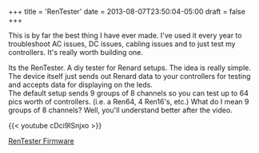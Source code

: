 +++
title = 'RenTester'
date = 2013-08-07T23:50:04-05:00
draft = false
+++

This is by far the best thing I have ever made.  I've used it every year to troubleshoot AC issues, DC issues, cabling issues and to just test my controllers.  It's really worth building one.

Its the RenTester.  A diy tester for Renard setups.  The idea is really simple.  The device itself just sends out Renard data to your controllers for testing and accepts data for displaying on the leds.  
The default setup sends 9 groups of 8 channels so you can test up to 64 pics worth of controllers.  (i.e. a Ren64, 4 Ren16's, etc.)
What do I mean 9 groups of 8 channels?  Well, you'll understand better after the video.


{{< youtube cDci9ISnjxo >}}

[RenTester Firmware](/repository/downloads/RenTester.zip)


